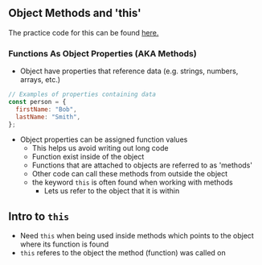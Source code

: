 ## Object Methods and 'this'

The practice code for this can be found [here.](/Week_1/Day_5/Object_methods_code.js)

### Functions As Object Properties (AKA Methods)

- Object have properties that reference data (e.g. strings, numbers, arrays, etc.)

```javascript
// Examples of properties containing data
const person = {
  firstName: "Bob",
  lastName: "Smith",
};
```

- Object properties can be assigned function values
  - This helps us avoid writing out long code
  - Function exist inside of the object
  - Functions that are attached to objects are referred to as 'methods'
  - Other code can call these methods from outside the object
  - the keyword `this` is often found when working with methods
    - Lets us refer to the object that it is within

## Intro to `this`

- Need `this` when being used inside methods which points to the object where its function is found
- `this` referes to the object the method (function) was called on
